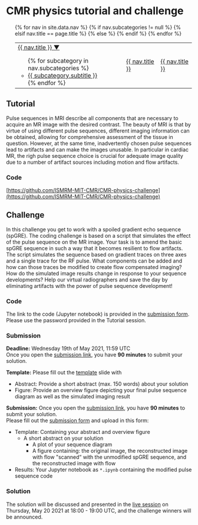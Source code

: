 # CMR physics tutorial and challenge

<nav>
  <ul>
    <table>
    <tr>
    {% for nav in site.data.nav %}
      {% if nav.subcategories != null %}
        <td>
          <a href="{{ site.url }}{{ nav.href }}">{{ nav.title }} ▼</a>
          <ul>
          {% for subcategory in nav.subcategories %}
            <li><a href="{{ site.url }}{{ subcategory.subhref }}">{{ subcategory.subtitle }}</a></li>
          {% endfor %}
          </ul>
        </td>
      {% elsif nav.title == page.title %}
         <td class="active">
           <a href="{{ nav.url }}">{{ nav.title }}</a>
         </td>
      {% else %} 
        <td>
          <a href="{{ site.url }}{{ nav.href }}">{{ nav.title }}</a>
        </td>
      {% endif %}
    {% endfor %}
      </tr>
    </table>
  </ul>
</nav> 

## Tutorial
Pulse sequences in MRI describe all components that are necessary to acquire an MR image with the desired contrast. The beauty of MRI is that by virtue of using different pulse sequences, different imaging information can be obtained, allowing for comprehensive assessment of the tissue in question. However, at the same time, inadvertently chosen pulse sequences lead to artifacts and can make the images unusable. In particular in cardiac MR, the righ pulse sequence choice is crucial for adequate image quality due to a number of artifact sources including motion and flow artifacts.

### Code
[https://github.com/ISMRM-MIT-CMR/CMR-physics-challenge](https://github.com/ISMRM-MIT-CMR/CMR-physics-challenge)

## Challenge
In this challenge you get to work with a spoiled gradient echo sequence (spGRE). The coding challenge is based on a script that simulates the effect of the pulse sequence on the MR image. Your task is to amend the basic spGRE sequence in such a way that it becomes resilient to flow artifacts. The script simulates the sequence based on gradient traces on three axes and a single trace for the RF pulse. What components can be added and how can those traces be modified to create flow compensated imaging? How do the simulated image results change in response to your sequence developments? Help our virtual radiographers and save the day by eliminating artifacts with the power of pulse sequence development!

### Code
The link to the code (Jupyter notebook) is provided in the [submission form](http://form-timer.com/start/db776e75). Please use the password provided in the Tutorial session.

### Submission
**Deadline:** Wednesday 19th of May 2021, 11:59 UTC <br/>
Once you open the [submission link](http://form-timer.com/start/db776e75), you have **90 minutes** to submit your solution. 

**Template:** Please fill out the [template](template/ISMRM_MIT_CMR_PhysicsChallenge.potx) slide with 
- Abstract: Provide a short abstract (max. 150 words) about your solution
- Figure: Provide an overview figure depicting your final pulse sequence diagram as well as the simulated imaging result

**Submission:**
Once you open the [submission link](http://form-timer.com/start/db776e75), you have **90 minutes** to submit your solution. <br/>
Please fill out the [submission form](http://form-timer.com/start/db776e75) and upload in this form:
- Template: Containing your abstract and overview figure
  - A short abstract on your solution
	- A plot of your sequence diagram
	- A figure containing: the original image, the reconstructed image with flow "scanned“ with the unmodified spGRE sequence, and the reconstructed image with flow 
- Results: Your Jupyter notebook as `*.ipynb` containing the modified pulse sequence code

### Solution
The solution will be discussed and presented in the [live session](Awards_Session.md) on Thursday, May 20 2021 at 18:00 - 19:00 UTC, and the challenge winners will be announced.
